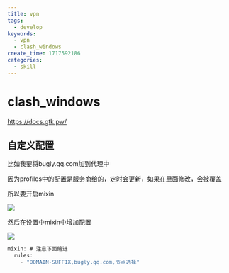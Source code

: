 ```yaml
---
title: vpn
tags:
  - develop
keywords:
  - vpn
  - clash_windows
create_time: 1717592186
categories:
  - skill
---
```



# clash_windows

https://docs.gtk.pw/

## 自定义配置

比如我要将bugly.qq.com加到代理中

因为profiles中的配置是服务商给的，定时会更新，如果在里面修改，会被覆盖

所以要开启mixin

<img src="/assets/S5BIbtMHqoqBikx3qbEcjo6XnSJ.png" src-width="780" class="markdown-img m-auto" src-height="464" align="center"/>

然后在设置中mixin中增加配置

<img src="/assets/DHgAbIMSFo3jM8xbqgKch2cQnub.png" src-width="899" class="markdown-img m-auto" src-height="472" align="center"/>

```ts
mixin: # 注意下面缩进
  rules:
    - "DOMAIN-SUFFIX,bugly.qq.com,节点选择"
```

## 
